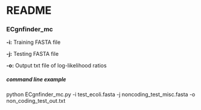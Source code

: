 # README

### ECgnfinder_mc

**-i:** Training FASTA file

**-j:** Testing FASTA file

**-o:** Output txt file of log-likelihood ratios

##### command line example

python ECgnfinder_mc.py -i test_ecoli.fasta -j noncoding_test_misc.fasta -o non_coding_test_out.txt